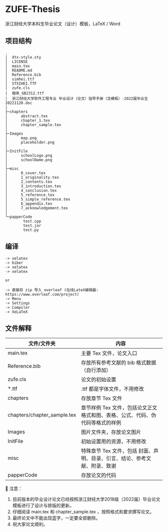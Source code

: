 # ZUFE-Thesis
浙江财经大学本科生毕业论文（设计）模板，LaTeX / Word

## 项目结构

```
.
│  dtx-style.sty
│  LICENSE
│  main.tex
│  README.md
│  Reference.bib
│  simhei.ttf
│  STXIHEI.TTF
│  zufe.cls
│  楷体_GB2312.ttf
│  浙江财经大学软件工程专业 毕业设计（论文）指导手册（含模板）-2022届毕业生20221120.doc
│  
├─chapters
│      abstract.tex
│      chapter_1.tex
│      chapter_sample.tex
│      
├─Images
│      map.png
│      placeholder.png
│      
├─InitFile
│      schoolLogo.png
│      schoolName.png
│      
├─misc
│      0_cover.tex
│      1_originality.tex
│      2_contents.tex
│      3_introduction.tex
│      4_conclusion.tex
│      5_reference.tex
│      5_simple_reference.tex
│      6_appendix.tex
│      7_acknowledgement.tex
│      
└─papperCode
        test.cpp
        test.jar
        test.py
```

## 编译

```
-> xelatex
-> biber
-> xelatex
-> xelatex

or

-> 直接将 zip 导入 overleaf (在线LateX编辑器: https://www.overleaf.com/project)
-> Menu
-> Settings
-> Compiler
-> XeLaTeX
```

## 文件解释

| 文件/文件夹                 | 内容                                                         |
| --------------------------- | ------------------------------------------------------------ |
| main.tex                    | 主要 Tex 文件，论文入口                                      |
| Reference.bib               | 存放所有参考文献的 bib 格式数据（自行添加）                  |
| zufe.cls                    | 论文的初始设置                                               |
| *.ttf                       | .ttf 都是字体文件，不用修改                                  |
| chapters                    | 存放章节 Tex 文件                                            |
| chapters/chapter_sample.tex | 章节样例 Tex 文件，包括论文正文格式和图、表格、公式、代码、伪代码等格式的样例 |
| Images                      | 图片文件夹，存放论文图片                                     |
| InitFile                    | 初始设置用的资源，不用修改                                   |
| misc                        | 特殊章节 Tex 文件，包括 封面、声明、目录、引言、结论、参考文献、附录、致谢 |
| papperCode                  | 存放论文的代码                                               |



🚩 注意：

1. 目前版本的毕业设计论文已经按照浙江财经大学2018级（2022届）毕业论文模板进行了设计与排版的更新。
2. 仔细阅读 main.tex 和 chapter_sample.tex ，按照格式和要求撰写论文。
3. 最终论文中不能出现蓝字，一定要全部删除。
4. 祝大家论文顺利。

